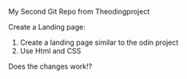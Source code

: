 My Second Git Repo from Theodingproject

Create a Landing page: 
1. Create a landing page similar to the odin project 
2. Use Html and CSS 

Does the changes work!?